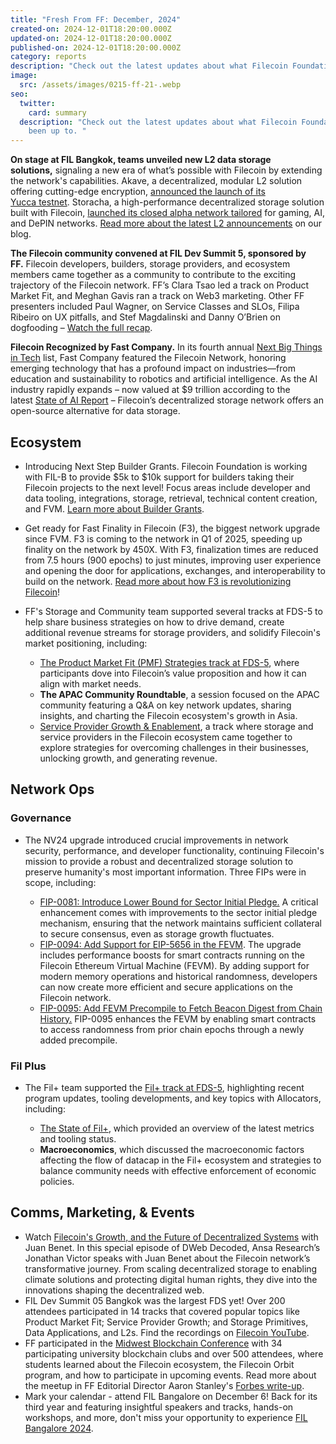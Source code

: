 ```yaml
---
title: "Fresh From FF: December, 2024"
created-on: 2024-12-01T18:20:00.000Z
updated-on: 2024-12-01T18:20:00.000Z
published-on: 2024-12-01T18:20:00.000Z
category: reports
description: "Check out the latest updates about what Filecoin Foundation has been up to. "
image:
  src: /assets/images/0215-ff-21-.webp
seo:
  twitter:
    card: summary
  description: "Check out the latest updates about what Filecoin Foundation has
    been up to. "
---
```


**On stage at FIL Bangkok, teams unveiled new L2 data storage solutions,** signaling a new era of what’s possible with Filecoin by extending the network's capabilities. Akave, a decentralized, modular L2 solution offering cutting-edge encryption, [announced the launch of its Yucca testnet](https://www.akave.ai/blog/akave-secures-3-45-million-to-accelerate-on-chain-data-management). Storacha, a high-performance decentralized storage solution built with Filecoin, [launched its closed alpha network tailored](https://medium.com/@storacha/storachas-alpha-network-ignites-unleashing-decentralized-hot-storage-on-filecoin-bddad58bd1be) for gaming, AI, and DePIN networks. [Read more about the latest L2 announcements](/blog/filecoin-ecosystem-teams-unveil-l2s) on our blog.

**The Filecoin community convened at FIL Dev Summit 5, sponsored by FF.** Filecoin developers, builders, storage providers, and ecosystem members came together as a community to contribute to the exciting trajectory of the Filecoin network. FF’s Clara Tsao led a track on Product Market Fit, and Meghan Gavis ran a track on Web3 marketing. Other FF presenters included Paul Wagner, on Service Classes and SLOs, Filipa Ribeiro on UX pitfalls, and Stef Magdalinski and Danny O’Brien on dogfooding – [Watch the full recap](https://www.youtube.com/playlist?list=PL_0VrY55uV1__uv3uOvZ3L6exG9y10lSy).

**Filecoin Recognized by Fast Company.** In its fourth annual [Next Big Things in Tech](https://www.fastcompany.com/next-big-things-in-tech/list) list, Fast Company featured the Filecoin Network, honoring emerging technology that has a profound impact on industries—from education and sustainability to robotics and artificial intelligence. As the AI industry rapidly expands – now valued at $9 trillion according to the latest [State of AI Report](https://www.stateof.ai/) – Filecoin’s decentralized storage network offers an open-source alternative for data storage.

## Ecosystem

- Introducing Next Step Builder Grants. Filecoin Foundation is working with FIL-B to provide $5k to $10k support for builders taking their Filecoin projects to the next level! Focus areas include developer and data tooling, integrations, storage, retrieval, technical content creation, and FVM. [Learn more about Builder Grants](https://github.com/filecoin-project/devgrants/blob/master/Program%20Resources/Builder%20Next%20Step%20Grants.md).
- Get ready for Fast Finality in Filecoin (F3), the biggest network upgrade since FVM. F3 is coming to the network in Q1 of 2025, speeding up finality on the network by 450X. With F3, finalization times are reduced from 7.5 hours (900 epochs) to just minutes, improving user experience and opening the door for applications, exchanges, and interoperability to build on the network. [Read more about how F3 is revolutionizing Filecoin](/blog/how-f3-is-transforming-the-filecoin-network)!
- FF's Storage and Community team supported several tracks at FDS-5 to help share business strategies on how to drive demand, create additional revenue streams for storage providers, and solidify Filecoin's market positioning, including:

  - [The Product Market Fit (PMF) Strategies track at FDS-5](https://youtube.com/playlist?list=PL_0VrY55uV1_1_yjpG2JWf9M0evZPpUsR), where participants dove into Filecoin’s value proposition and how it can align with market needs.
  - **The APAC Community Roundtable**, a session focused on the APAC community featuring a Q&A on key network updates, sharing insights, and charting the Filecoin ecosystem's growth in Asia.
  - [Service Provider Growth & Enablement](https://youtube.com/playlist?list=PL_0VrY55uV18rTa-VHr42DVTd0I23AhOL), a track where storage and service providers in the Filecoin ecosystem came together to explore strategies for overcoming challenges in their businesses, unlocking growth, and generating revenue.

## Network Ops

### Governance

- The NV24 upgrade introduced crucial improvements in network security, performance, and developer functionality, continuing Filecoin's mission to provide a robust and decentralized storage solution to preserve humanity's most important information. Three FIPs were in scope, including:

  - [FIP-0081: Introduce Lower Bound for Sector Initial Pledge.](https://github.com/filecoin-project/FIPs/blob/master/FIPS/fip-0081.md) A critical enhancement comes with improvements to the sector initial pledge mechanism, ensuring that the network maintains sufficient collateral to secure consensus, even as storage growth fluctuates.
  - [FIP-0094: Add Support for EIP-5656 in the FEVM](https://github.com/filecoin-project/FIPs/blob/master/FIPS/fip-0094.md). The upgrade includes performance boosts for smart contracts running on the Filecoin Ethereum Virtual Machine (FEVM). By adding support for modern memory operations and historical randomness, developers can now create more efficient and secure applications on the Filecoin network.
  - [FIP-0095: Add FEVM Precompile to Fetch Beacon Digest from Chain History.](https://github.com/filecoin-project/FIPs/blob/master/FIPS/fip-0095.md) FIP-0095 enhances the FEVM by enabling smart contracts to access randomness from prior chain epochs through a newly added precompile.

### Fil Plus

- The Fil+ team supported the [Fil+ track at FDS-5](https://youtube.com/playlist?list=PL_0VrY55uV1-S6B8I9GBRhb_Y5BM1NFQA), highlighting recent program updates, tooling developments, and key topics with Allocators, including:

  - [The State of Fil+](https://youtu.be/PlSz47MvZ1Q), which provided an overview of the latest metrics and tooling status.
  - **Macroeconomics**, which discussed the macroeconomic factors affecting the flow of datacap in the Fil+ ecosystem and strategies to balance community needs with effective enforcement of economic policies.

## Comms, Marketing, & Events

- Watch [Filecoin's Growth, and the Future of Decentralized Systems](https://youtu.be/2cpyUGPBNvQ) with Juan Benet. In this special episode of DWeb Decoded, Ansa Research’s Jonathan Victor speaks with Juan Benet about the Filecoin network’s transformative journey. From scaling decentralized storage to enabling climate solutions and protecting digital human rights, they dive into the innovations shaping the decentralized web.
- FIL Dev Summit 05 Bangkok was the largest FDS yet! Over 200 attendees participated in 14 tracks that covered popular topics like Product Market Fit; Service Provider Growth; and Storage Primitives, Data Applications, and L2s. Find the recordings on [Filecoin YouTube](https://www.youtube.com/playlist?list=PL_0VrY55uV1__uv3uOvZ3L6exG9y10lSy).
- FF participated in the [Midwest Blockchain Conference](https://midwestblockchain.org/) with 34 participating university blockchain clubs and over 500 attendees, where students learned about the Filecoin ecosystem, the Filecoin Orbit program, and how to participate in upcoming events. Read more about the meetup in FF Editorial Director Aaron Stanley's [Forbes write-up](https://www.forbes.com/sites/astanley/2024/11/19/not-your-average-frat-bros-students-are-charting-cryptos-future/).
- Mark your calendar - attend FIL Bangalore on December 6! Back for its third year and featuring insightful speakers and tracks, hands-on workshops, and more, don't miss your opportunity to experience [FIL Bangalore 2024](https://fil-bangalore.io/).
